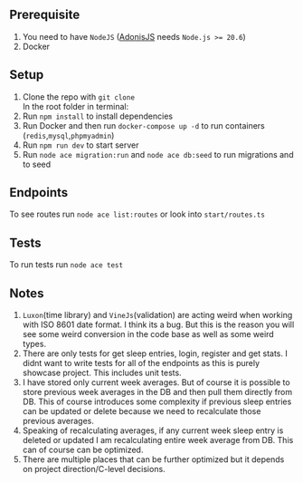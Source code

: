 ## Prerequisite

1. You need to have `NodeJS` ([AdonisJS](https://adonisjs.com/) needs `Node.js >= 20.6`)
2. Docker

## Setup

1. Clone the repo with `git clone`
   <br>
   In the root folder in terminal:
2. Run `npm install` to install dependencies
3. Run Docker and then run `docker-compose up -d` to run containers (`redis`,`mysql`,`phpmyadmin`)
4. Run `npm run dev` to start server
5. Run `node ace migration:run` and `node ace db:seed` to run migrations and to seed

## Endpoints

To see routes run `node ace list:routes` or look into `start/routes.ts`

## Tests

To run tests run `node ace test`

## Notes

1. `Luxon`(time library) and `VineJs`(validation) are acting weird when working with ISO 8601 date format. I think its a bug. But this is the reason you will see some weird conversion in the code base as well as some weird types.
2. There are only tests for get sleep entries, login, register and get stats. I didnt want to write tests for all of the endpoints as this is purely showcase project. This includes unit tests.
3. I have stored only current week averages. But of course it is possible to store previous week averages in the DB and then pull them directly from DB. This of course introduces some complexity if previous sleep entries can be updated or delete because we need to recalculate those previous averages.
4. Speaking of recalculating averages, if any current week sleep entry is deleted or updated I am recalculating entire week average from DB. This can of course can be optimized.
5. There are multiple places that can be further optimized but it depends on project direction/C-level decisions.
